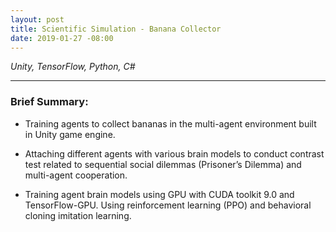 ```yaml
---
layout: post
title: Scientific Simulation - Banana Collector
date: 2019-01-27 -08:00
---
```


*Unity, TensorFlow, Python, C#*


---

### Brief Summary:  
  
* Training agents to collect bananas in the multi-agent environment built in Unity game engine. 

* Attaching different agents with various brain models to conduct contrast test related to sequential social dilemmas (Prisoner’s Dilemma) and multi-agent cooperation.

* Training agent brain models using GPU with CUDA toolkit 9.0 and TensorFlow-GPU. Using reinforcement learning (PPO) and behavioral cloning imitation learning.



